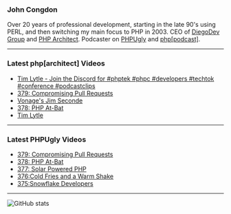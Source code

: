 ### John Congdon

Over 20 years of professional development, starting in the late 90's using PERL, and then switching my main focus to PHP in 2003.
CEO of [DiegoDev Group][ws_diegodev] and [PHP Architect][ws_phparch].
Podcaster on [PHPUgly][ws_phpugly] and [php[podcast]][ws_phparch].

---

### Latest php[architect] Videos
<!-- PHPARCHITECT:START -->
- [Tim Lytle - Join the Discord for #phptek #phpc #developers #techtok #conference #podcastclips](https://www.youtube.com/watch?v=Td_a5HI3N2E)
- [379: Compromising Pull Requests](https://www.youtube.com/watch?v=kPUDgMOy084)
- [Vonage&#39;s Jim Seconde](https://www.youtube.com/watch?v=7xYOo-QQy3A)
- [378: PHP At-Bat](https://www.youtube.com/watch?v=mAVt-7JYdUg)
- [Tim Lytle](https://www.youtube.com/watch?v=lmXVJL15n0Q)
<!-- PHPARCHITECT:END -->

---

### Latest PHPUgly Videos
<!-- PHPUGLY:START -->
- [379: Compromising Pull Requests](https://www.youtube.com/watch?v=KfofH-y_28U)
- [378: PHP At-Bat](https://www.youtube.com/watch?v=BYI3eD5VhtE)
- [377: Solar Powered PHP](https://www.youtube.com/watch?v=ajtW3hwygRM)
- [376:Cold Fries and a Warm Shake](https://www.youtube.com/watch?v=jZqV2BmfcIE)
- [375:Snowflake Developers](https://www.youtube.com/watch?v=T6eeP8TzKAs)
<!-- PHPUGLY:END -->

---

![GitHub stats](https://github-readme-stats.vercel.app/api?username=johncongdon&show_icons=true&hide_border=true&hide=stars&count_private=true)  


[ws_diegodev]: https://www.diegodev.com
[ws_phparch]: https://www.phparch.com
[ws_phpugly]: https://www.phpugly.com
